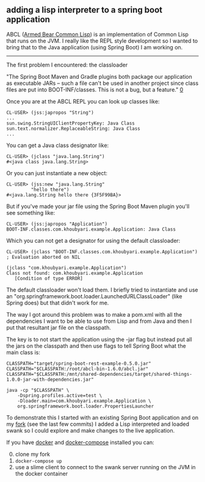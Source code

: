 ## adding a lisp interpreter to a spring boot application

ABCL ([Armed Bear Common Lisp](https://common-lisp.net/project/armedbear/)) is an implementation of Common Lisp that runs on the JVM. I really like the REPL style development so I wanted to bring that to the Java application (using Spring Boot) I am working on.

--- 

The first problem I encountered: the classloader

"The Spring Boot Maven and Gradle plugins both package our application as executable JARs – such a file can't be used in another project since class files are put into BOOT-INF/classes. This is not a bug, but a feature." [0](https://www.baeldung.com/spring-boot-dependency)


Once you are at the ABCL REPL you can look up classes like:
```
CL-USER> (jss:japropos "String")
...
sun.swing.StringUIClientPropertyKey: Java Class
sun.text.normalizer.ReplaceableString: Java Class
...
```


You can get a Java class designator like:
```
CL-USER> (jclass "java.lang.String")
#<java class java.lang.String>
```

Or you can just instantiate a new object:
```
CL-USER> (jss:new "java.lang.String"
         "hello there")
#<java.lang.String hello there {3F5F99BA}>
```


But if you've made your jar file using the Spring Boot Maven plugin you'll see something like:
```
CL-USER> (jss:japropos "Application")
BOOT-INF.classes.com.khoubyari.example.Application: Java Class
```

Which you can not get a designator for using the default classloader:
```
CL-USER> (jclass "BOOT-INF.classes.com.khoubyari.example.Application")
; Evaluation aborted on NIL
```

```
(jclass "com.khoubyari.example.Application")
Class not found: com.khoubyari.example.Application
   [Condition of type ERROR]
```


The default classloader won't load them.
I briefly tried to instantiate and use an "org.springframework.boot.loader.LaunchedURLClassLoader" (like Spring does) but that didn't work for me.

The way I got around this problem was to make a pom.xml with all the dependencies I want to be able to use from Lisp and from Java and then I put that resultant jar file on the classpath.

The key is to not start the application using the -jar flag but instead put all the jars on the classpath and then use flags to tell Spring Boot what the main class is:
```
CLASSPATH="target/spring-boot-rest-example-0.5.0.jar"
CLASSPATH="$CLASSPATH:/root/abcl-bin-1.6.0/abcl.jar"
CLASSPATH="$CLASSPATH:/mnt/shared-dependencies/target/shared-things-1.0.0-jar-with-dependencies.jar"

java -cp "$CLASSPATH" \
    -Dspring.profiles.active=test \
    -Dloader.main=com.khoubyari.example.Application \
    org.springframework.boot.loader.PropertiesLauncher
```

To demonstrate this I started with an existing Spring Boot application and on my [fork](https://github.com/justin2004/spring-boot-rest-example) (see the last few commits) I added a Lisp interpreted and loaded swank so I could explore and make changes to the live application.


If you have [docker](https://docs.docker.com/install/) and [docker-compose](https://docs.docker.com/compose/install/) installed you can: 

0) clone my fork
0) `docker-compose up`
0) use a slime client to connect to the swank server running on the JVM in the docker container
